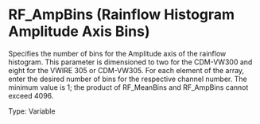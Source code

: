 # RF_AmpBins (Rainflow Histogram Amplitude Axis Bins)

Specifies the number of bins for the Amplitude axis of the rainflow histogram. This parameter is dimensioned to two for the CDM-VW300 and eight for the VWIRE 305 or CDM-VW305. For each element of the array, enter the desired number of bins for the respective channel number. The minimum value is 1; the product of RF_MeanBins and RF_AmpBins cannot exceed 4096.

Type: Variable
